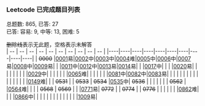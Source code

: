 ### Leetcode 已完成题目列表
总题数: 865, 已答: 27  
已答: 容易: 9, 中等: 13, 困难: 5  
  
 ~~删除线~~表示无此题，空格表示未解答  
| -- | -- | -- | -- | -- | -- | -- | -- | -- | -- |
|----|----|----|----|----|----|----|----|----|----|
| ~~0000~~ |[0001](done/0001-0100/0001.two-sum.js)易|[0002](done/0001-0100/0002.add-two-numbers.js)中|[0003](done/0001-0100/0003.longest-substring-without-repeating-characters.js)中|[0004](done/0001-0100/0004.median-of-two-sorted-arrays.js)难|[0005](done/0001-0100/0005.longest-palindromic-substring.js)中|[0006](done/0001-0100/0006.zigzag-conversion.js)中|[0007](done/0001-0100/0007.reverse-integer.js)易|[0008](done/0001-0100/0008.string-to-integer-atoi.js)中|[0009](done/0001-0100/0009.palindrome-number.js)易|
| |[0011](done/0001-0100/0011.container-with-most-water.js)中|[0012](done/0001-0100/0012.integer-to-roman.js)中|[0013](done/0001-0100/0013.roman-to-integer.js)易|[0014](done/0001-0100/0014.longest-common-prefix.js)易| | |[0017](done/0001-0100/0017.letter-combinations-of-a-phone-number.js)中| | |
|[0020](done/0001-0100/0020.valid-parentheses.js)易| | | | | | | | |[0029](done/0001-0100/0029.divide-two-integers.js)中|
| | | | | |[0065](done/0001-0100/0065.valid-number.js)难| | | | |
| |[0081](done/0001-0100/0081.search-in-rotated-sorted-array-ii.js)中|[0082](done/0001-0100/0082.remove-duplicates-from-sorted-list-ii.js)中|[0083](done/0001-0100/0083.remove-duplicates-from-sorted-list.js)易| | | | | | |
| | | | | | | | | |[0149](done/0101-0200/0149.max-points-on-a-line.js)难|
| | ~~0531~~ | | ~~0533~~ | ~~0534~~ |[0535](done/0501-0600/0535.encode-and-decode-tinyurl.js)中| ~~0536~~ | | | |
| | | ~~0562~~ | |[0564](done/0501-0600/0564.find-the-closest-palindrome.js)难| | | | ~~0568~~ | ~~0569~~ |
| |[0771](done/0701-0800/0771.jewels-and-stones.js)易| ~~0772~~ | | ~~0774~~ | | ~~0776~~ | | | |
| | |[0862](done/0801-0900/0862.shortest-subarray-with-sum-at-least-k.js)难| | | |[0866](done/0801-0900/0866.prime-palindrome.js)中| | | |
| | | | | | | | | |[1009](done/1001-1100/1009.complement-of-base-10-integer.js)易|